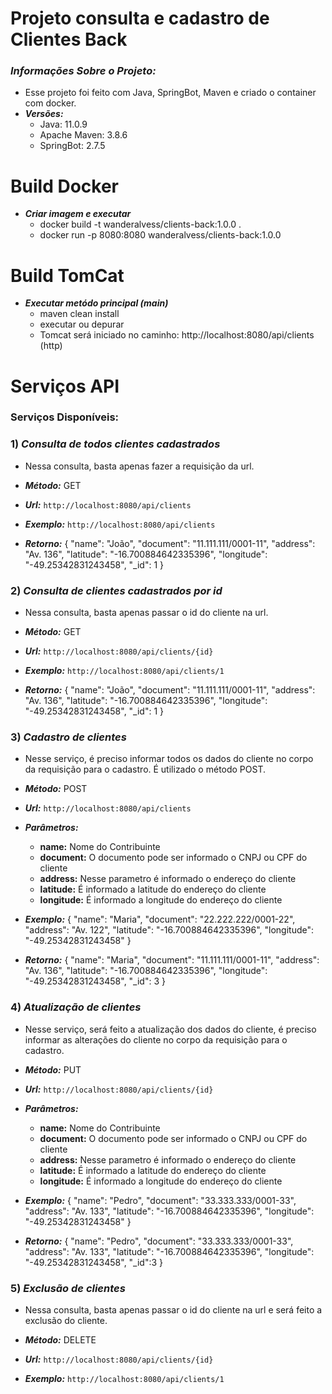 Projeto consulta e cadastro de Clientes Back
======

### ***Informações Sobre o Projeto:***

- Esse projeto foi feito com Java, SpringBot, Maven e criado o container com docker.
- ***Versões:***
	- Java: 11.0.9
	- Apache Maven: 3.8.6
	- SpringBot: 2.7.5

Build Docker
======
- ***Criar imagem e executar***
	- docker build -t wanderalvess/clients-back:1.0.0 .
	- docker run -p 8080:8080 wanderalvess/clients-back:1.0.0

Build TomCat
======
- ***Executar metódo principal (main)***
	- maven clean install
    - executar ou depurar
    - Tomcat será iniciado no caminho: http://localhost:8080/api/clients (http)


Serviços API
======


### Serviços Disponíveis:

### 1) ***Consulta de todos clientes cadastrados***
   - Nessa consulta, basta apenas fazer a requisição da url.


- ***Método:*** GET


- ***Url:*** `http://localhost:8080/api/clients`


- ***Exemplo:*** `http://localhost:8080/api/clients`


- ***Retorno:*** 
				{
					"name": "João",
					"document": "11.111.111/0001-11",
					"address": "Av. 136",
					"latitude": "-16.700884642335396",
					"longitude": "-49.25342831243458",
					"_id": 1
				}


### 2) ***Consulta de clientes cadastrados por id***
   - Nessa consulta, basta apenas passar o id do cliente na url.


- ***Método:*** GET


- ***Url:*** `http://localhost:8080/api/clients/{id}`


- ***Exemplo:*** `http://localhost:8080/api/clients/1`


- ***Retorno:*** 
				{
					"name": "João",
					"document": "11.111.111/0001-11",
					"address": "Av. 136",
					"latitude": "-16.700884642335396",
					"longitude": "-49.25342831243458",
					"_id": 1
				}


### 3) ***Cadastro de clientes***
   - Nesse serviço, é preciso informar todos os dados do cliente no corpo da requisição para o cadastro. É utilizado o método POST.


- ***Método:*** POST


- ***Url:*** `http://localhost:8080/api/clients`

- ***Parâmetros:*** 

  - **name:** Nome do Contribuinte
  - **document:** O documento pode ser informado o CNPJ ou CPF do cliente
  - **address:** Nesse parametro é informado o endereço do cliente
  - **latitude:** É informado a latitude do endereço do cliente
  - **longitude:** É informado a longitude do endereço do cliente


- ***Exemplo:*** 
				{
					"name": "Maria",
					"document": "22.222.222/0001-22",
					"address": "Av. 122",
					"latitude": "-16.700884642335396",
					"longitude": "-49.25342831243458"
				}


- ***Retorno:*** 
				{
					"name": "Maria",
					"document": "11.111.111/0001-11",
					"address": "Av. 136",
					"latitude": "-16.700884642335396",
					"longitude": "-49.25342831243458",
					"_id": 3
				}

### 4) ***Atualização de clientes***
   - Nesse serviço, será feito a atualização dos dados do cliente, é preciso informar as alterações do cliente no corpo da requisição para o cadastro.


- ***Método:*** PUT


- ***Url:*** `http://localhost:8080/api/clients/{id}`

- ***Parâmetros:*** 

  - **name:** Nome do Contribuinte
  - **document:** O documento pode ser informado o CNPJ ou CPF do cliente
  - **address:** Nesse parametro é informado o endereço do cliente
  - **latitude:** É informado a latitude do endereço do cliente
  - **longitude:** É informado a longitude do endereço do cliente


- ***Exemplo:*** 
				{
					"name": "Pedro",
					"document": "33.333.333/0001-33",
					"address": "Av. 133",
					"latitude": "-16.700884642335396",
					"longitude": "-49.25342831243458"
				}


- ***Retorno:*** 
				{
					"name": "Pedro",
					"document": "33.333.333/0001-33",
					"address": "Av. 133",
					"latitude": "-16.700884642335396",
					"longitude": "-49.25342831243458",
					"_id":3
				}

### 5) ***Exclusão de clientes***
   - Nessa consulta, basta apenas passar o id do cliente na url e será feito a exclusão do cliente.


- ***Método:*** DELETE


- ***Url:*** `http://localhost:8080/api/clients/{id}`


- ***Exemplo:*** `http://localhost:8080/api/clients/1`

